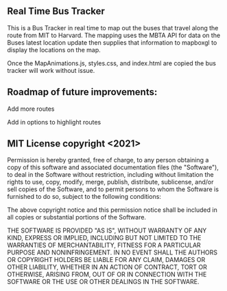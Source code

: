 ## Real Time Bus Tracker

 This is a Bus Tracker in real time to map out the buses that travel along the route from MIT to Harvard. The mapping uses the MBTA API for data on the Buses latest location update then supplies that information to mapboxgl to display the locations on the map.
 
 Once the MapAnimations.js, styles.css, and index.html are copied the bus tracker will work without issue.

## Roadmap of future improvements: 
Add more routes

Add in options to highlight routes 

## MIT License copyright <2021> <Robert Sweeten>
Permission is hereby granted, free of charge, to any person obtaining a copy of this software and associated documentation files (the "Software"), to deal in the Software without restriction, including without limitation the rights to use, copy, modify, merge, publish, distribute, sublicense, and/or sell copies of the Software, and to permit persons to whom the Software is furnished to do so, subject to the following conditions:

The above copyright notice and this permission notice shall be included in all copies or substantial portions of the Software.

THE SOFTWARE IS PROVIDED "AS IS", WITHOUT WARRANTY OF ANY KIND, EXPRESS OR IMPLIED, INCLUDING BUT NOT LIMITED TO THE WARRANTIES OF MERCHANTABILITY, FITNESS FOR A PARTICULAR PURPOSE AND NONINFRINGEMENT. IN NO EVENT SHALL THE AUTHORS OR COPYRIGHT HOLDERS BE LIABLE FOR ANY CLAIM, DAMAGES OR OTHER LIABILITY, WHETHER IN AN ACTION OF CONTRACT, TORT OR OTHERWISE, ARISING FROM, OUT OF OR IN CONNECTION WITH THE SOFTWARE OR THE USE OR OTHER DEALINGS IN THE SOFTWARE.
